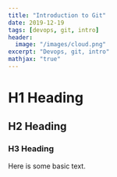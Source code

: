 ```yaml
---
title: "Introduction to Git"
date: 2019-12-19
tags: [devops, git, intro]
header:
  image: "/images/cloud.png"
excerpt: "Devops, git, intro"
mathjax: "true"
---
```


# H1 Heading

## H2 Heading

### H3 Heading

Here is some basic text.

